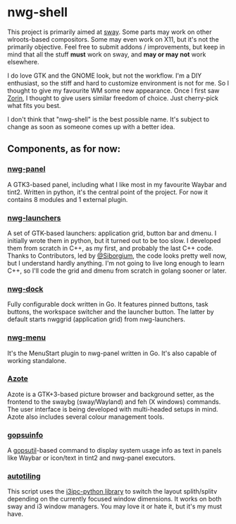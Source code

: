 # nwg-shell

This project is primarily aimed at [sway](https://github.com/swaywm/sway). Some parts may work on other wlroots-based compositors. 
Some may even work on X11, but it's not the primarily objective. Feel free to submit addons / improvements, but keep in mind that all the stuff **must**
work on sway, and **may or may not** work elsewhere.

I do love GTK and the GNOME look, but not the workflow. I'm a DIY enthusiast, so the stiff and hard to customize environment is not for me. So I thought to give 
my favourite WM some new appearance. Once I first saw [Zorin](https://zorinos.com), I thought to give users similar freedom of choice. Just cherry-pick what 
fits you best.

I don't think that "nwg-shell" is the best possible name. It's subject to change as soon as someone comes up with a better idea.

## Components, as for now:

### [nwg-panel](https://github.com/nwg-piotr/nwg-panel)

A GTK3-based panel, including what I like most in my favourite Waybar and tint2. Written in python, it's the central point of the project. For now it 
contains 8 modules and 1 external plugin.

### [nwg-launchers](https://github.com/nwg-piotr/nwg-launchers)

A set of GTK-based launchers: application grid, button bar and dmenu. I initially wrote them in python, but it turned out to be too slow. I developed them from
scratch in C++, as my first, and probably the last C++ code. Thanks to Contributors, led by [@Siborgium](https://github.com/Siborgium), the code looks pretty well
now, but I understand hardly anything. I'm not going to live long enough to learn C++, so I'll code the grid and dmenu from scratch in golang sooner or later.

### [nwg-dock](https://github.com/nwg-piotr/nwg-dock)

Fully configurable dock written in Go. It features pinned buttons, task buttons, the workspace switcher and the launcher button. The latter by default starts 
nwggrid (application grid) from nwg-launchers.

### [nwg-menu](https://github.com/nwg-piotr/nwg-menu)

It's the MenuStart plugin to nwg-panel written in Go. It's also capable of working standalone.

### [Azote](https://github.com/nwg-piotr/azote)

Azote is a GTK+3-based picture browser and background setter, as the frontend to the swaybg (sway/Wayland) and feh (X windows) commands. The user interface is being developed with multi-headed setups in mind. Azote also includes several colour management tools.

### [gopsuinfo](https://github.com/nwg-piotr/gopsuinfo)

A [gopsutil](https://github.com/shirou/gopsutil)-based command to display system usage info as text in panels like Waybar or icon/text in tint2 and nwg-panel executors.

### [autotiling](https://github.com/nwg-piotr/autotiling)

This script uses the [i3ipc-python library](https://github.com/altdesktop/i3ipc-python) to switch the layout splith/splitv depending on the currently focused
window dimensions. It works on both sway and i3 window managers. You may love it or hate it, but it's my must have.
